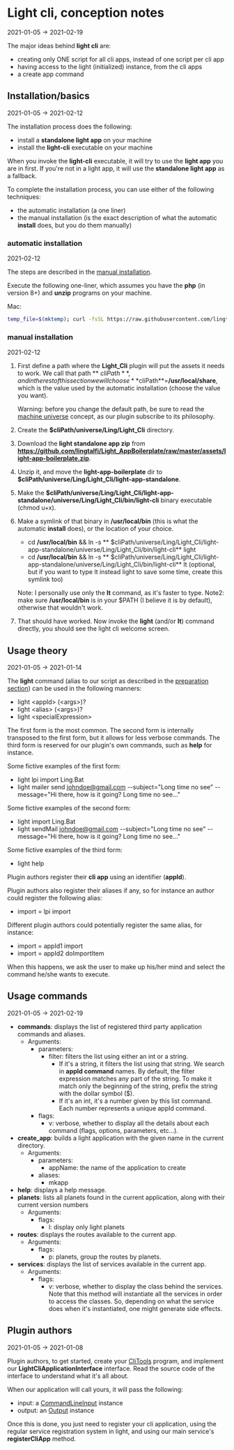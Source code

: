 Light cli, conception notes
==========
2021-01-05 -> 2021-02-19

The major ideas behind **light cli** are:

- creating only ONE script for all cli apps, instead of one script per cli app
- having access to the light (initialized) instance, from the cli apps
- a create app command

Installation/basics
---------
2021-01-05 -> 2021-02-12

The installation process does the following:

- install a **standalone light app** on your machine
- install the **light-cli** executable on your machine

When you invoke the **light-cli** executable, it will try to use the **light app** you are in first. If you're not in a
light app, it will use the **standalone light app** as a fallback.

To complete the installation process, you can use either of the following techniques:

- the automatic installation (a one liner)
- the manual installation (is the exact description of what the automatic **install** does, but you do them manually)

### automatic installation

2021-02-12

The steps are described in the [manual installation](#manual-installation).

Execute the following one-liner, which assumes you have the **php** (in version 8+) and **unzip** programs on your
machine.

Mac:

```bash
temp_file=$(mktemp); curl -fsSL https://raw.githubusercontent.com/lingtalfi/Light_Cli/master/scripts/web-installer.php > $temp_file; php -f $temp_file;
```

### manual installation

2021-02-12

1. First define a path where the **Light_Cli** plugin will put the assets it needs to work. We call that path **
   $cliPath**, and in the rest of this section we will choose **$cliPath**=**/usr/local/share**, which is the value used
   by the automatic installation (choose the value you want).

   Warning: before you change the default path, be sure to read
   the [machine universe](https://github.com/lingtalfi/UniverseTools/blob/master/doc/pages/conception-notes.md#machine-universe)
   concept, as our plugin subscribe to its philosophy.


2. Create the **$cliPath/universe/Ling/Light_Cli** directory.


3. Download the **light standalone app zip**
   from **https://github.com/lingtalfi/Light_AppBoilerplate/raw/master/assets/light-app-boilerplate.zip**.


4. Unzip it, and move the **light-app-boilerplate** dir to **$cliPath/universe/Ling/Light_Cli/light-app-standalone**.


5. Make the **$cliPath/universe/Ling/Light_Cli/light-app-standalone/universe/Ling/Light_Cli/bin/light-cli** binary
   executable (chmod u+x).


6. Make a symlink of that binary in **/usr/local/bin** (this is what the automatic **install** does), or the location of
   your choice.

    - cd **/usr/local/bin** && ln -s **
      $cliPath/universe/Ling/Light_Cli/light-app-standalone/universe/Ling/Light_Cli/bin/light-cli** light
    - cd **/usr/local/bin** && ln -s **
      $cliPath/universe/Ling/Light_Cli/light-app-standalone/universe/Ling/Light_Cli/bin/light-cli** lt (optional, but if
      you want to type lt instead light to save some time, create this symlink too)

   Note: I personally use only the **lt** command, as it's faster to type. Note2: make sure **/usr/local/bin** is in
   your $PATH (I believe it is by default), otherwise that wouldn't work.

7. That should have worked. Now invoke the **light** (and/or **lt**) command directly, you should see the light cli
   welcome screen.

Usage theory
------
2021-01-05 -> 2021-01-14

The **light** command (alias to our script as described in the [preparation section](#preparation)) can be used in the
following manners:

- light \<appId> <command> (\<args>)?
- light \<alias> (\<args>)?
- light \<specialExpression>

The first form is the most common. The second form is internally transposed to the first form, but it allows for less
verbose commands. The third form is reserved for our plugin's own commands, such as **help** for instance.

Some fictive examples of the first form:

- light lpi import Ling.Bat
- light mailer send johndoe@gmail.com --subject="Long time no see" --message="Hi there, how is it going? Long time no
  see..."

Some fictive examples of the second form:

- light import Ling.Bat
- light sendMail johndoe@gmail.com --subject="Long time no see" --message="Hi there, how is it going? Long time no
  see..."

Some fictive examples of the third form:

- light help

Plugin authors register their **cli app** using an identifier (**appId**).

Plugin authors also register their aliases if any, so for instance an author could register the following alias:

- import = lpi import

Different plugin authors could potentially register the same alias, for instance:

- import = appId1 import
- import = appId2 doImportItem

When this happens, we ask the user to make up his/her mind and select the command he/she wants to execute.





Usage commands
---------
2021-01-05 -> 2021-02-19


- **commands**: displays the list of registered third party application commands and aliases.
    - Arguments:
        - parameters:
            - filter: filters the list using either an int or a string.
                - If it's a string, it filters the list using that string. We search in **appId command** names.
                  By default, the filter expression matches any part of the string. To make it match only the
                  beginning of the string, prefix the string with the dollar symbol ($).
                - If it's an int, it's a number given by this list command. Each number represents a unique appId
                  command.
        - flags:
            - v: verbose, whether to display all the details about each command (flags, options, parameters, etc...).
- **create_app**: builds a light application with the given name in the current directory.
    - Arguments:
        - parameters:
            - appName: the name of the application to create
        - aliases:
            - mkapp
- **help**: displays a help message.
- **planets**: lists all planets found in the current application, along with their current version numbers
    - Arguments:
        - flags:
            - l: display only light planets  
- **routes**: displays the routes available to the current app.
    - Arguments:
        - flags:
            - p: planets, group the routes by planets.
- **services**: displays the list of services available in the current app.
    - Arguments:
        - flags:
            - v: verbose, whether to display the class behind the services. Note that this method will instantiate all the services in order to access the classes.
              So, depending on what the service does when it's instantiated, one might generate side effects.




Plugin authors
-------------
2021-01-05 -> 2021-01-08

Plugin authors, to get started, create your [CliTools](https://github.com/lingtalfi/CliTools) program, and implement
our **LightCliApplicationInterface** interface. Read the source code of the interface to understand what it's all about.

When our application will call yours, it will pass the following:

- input:
  a [CommandLineInput](https://github.com/lingtalfi/CliTools/blob/master/doc/api/Ling/CliTools/Input/CommandLineInput.md)
  instance
- output: an [Output](https://github.com/lingtalfi/CliTools/blob/master/doc/api/Ling/CliTools/Output/Output.md) instance

Once this is done, you just need to register your cli application, using the regular service registration system in
light, and using our main service's **registerCliApp** method.






